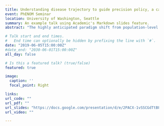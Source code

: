 ```yaml
---
title: Understanding disease trajectory to guide precision policy, a case study in COPD
event: PhENOM Seminar
location: University of Washington, Seattle
summary: An example talk using Academic's Markdown slides feature.
abstract: "The highly anticipated paradigm shift from population-level to individual-level decision making in health care requires robust evidence on the distribution of risk factors, variations in patterns of care, and heterogeneity in disease outcomes. However in many cases, sufficient evidence to enable this paradigm shift does not exist. I will discuss this topic in the context of Chronic Obstructive Pulmonary Disease (COPD), which is one of the most common chronic diseases globally. In response to the ‘underdiagnosis epidemic’ in this disease, a one-size-fits all approach to screening is traditionally proposed. However, this approach has been shown to provide poor value for money. In order to develop a more efficient case detection strategy, I generated evidence on the extent of heterogeneity in various aspects of the natural history of COPD, as well as on patterns of care that give rise to opportunities for an earlier diagnosis. A ‘Whole Disease Model’ of COPD was used to incorporate this evidence and to fully explore the decision space created by a multitude of patient- and disease-related factors. This framework of evidence generation to understand disease trajectory, followed by whole disease modelling to evaluate policies can be transferred into the context of other chronic diseases and used to improve patient care."

# Talk start and end times.
#   End time can optionally be hidden by prefixing the line with `#`.
date: "2019-06-05T15:00:00Z"
#date_end: "2030-06-01T15:00:00Z"
all_day: false

# Is this a featured talk? (true/false)
featured: true

image:
  caption: ''
  focal_point: Right

links:
url_code: ""
url_pdf: ""
url_slides: "https://docs.google.com/presentation/d/e/2PACX-1vSSCGdTtBFPsMtwQZovN_VGJdo47vhWAVv7SOne7bYffO_9y_0SgpH_C2ow43GAuUDq6711eeZwxL7-/pub?start=true&loop=false&delayms=3000"
url_video: ""

---
```

